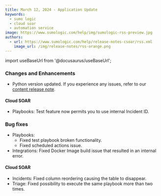 ```yaml
---
title: March 12, 2024 - Application Update
keywords:
  - sumo logic
  - cloud soar
  - automation service
image: https://www.sumologic.com/help/img/sumologic-rss-preview.jpg
authors:
  - url: https://www.sumologic.com/help/release-notes-csoar/rss.xml
    image_url: /img/release-notes/rss-orange.png
---
```


import useBaseUrl from '@docusaurus/useBaseUrl';

### Changes and Enhancements
* Python version updated. If you experience any issues, refer to our [content release note](/release-notes-csoar/2024/03/12/content/).

#### Cloud SOAR
* Playbooks: Test feature now permits you to use internal Incident ID.

### Bug fixes
* Playbooks:
  * Fixed test playbook broken functionality.
  * Fixed scheduled actions issue.
* Integrations: Fixed Docker Image build issue that resulted in an internal error.

#### Cloud SOAR
* Incidents: Fixed column reordering causing the table to disappear.
* Triage: Fixed possibility to execute the same playbook more than two times.
